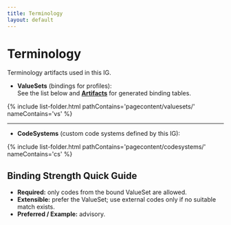 ```yaml
---
title: Terminology
layout: default
---
```


# Terminology

Terminology artifacts used in this IG.

- **ValueSets** (bindings for profiles):  
  See the list below and **[Artifacts](artifacts.html)** for generated binding tables.

{% include list-folder.html pathContains='pagecontent/valuesets/' nameContains='vs' %}

---

- **CodeSystems** (custom code systems defined by this IG):  

{% include list-folder.html pathContains='pagecontent/codesystems/' nameContains='cs' %}

## Binding Strength Quick Guide

- **Required:** only codes from the bound ValueSet are allowed.  
- **Extensible:** prefer the ValueSet; use external codes only if no suitable match exists.  
- **Preferred / Example:** advisory.

